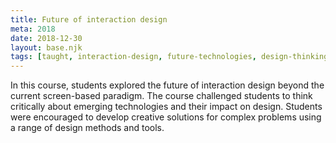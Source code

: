 ```yaml
---
title: Future of interaction design
meta: 2018
date: 2018-12-30
layout: base.njk
tags: [taught, interaction-design, future-technologies, design-thinking, emerging-technology, screenless-interfaces, creative-problem-solving, user-experience, human-centered-design, speculative-design, critical-thinking, interaction-methods, design-tools, technology-impact, experience-design, post-screen-interactions, ux-innovation, interface-design, interactive-systems, non-traditional-ux, digital-transformation, design-exploration, product-innovation, hci, immersive-experiences, design-futures, design-experimentation, complex-problem-solving, interaction-methods, design-beyond-screens, technological-evolution]
--- 
```

In this course, students explored the future of interaction design beyond the current screen-based paradigm. The course challenged students to think critically about emerging technologies and their impact on design. Students were encouraged to develop creative solutions for complex problems using a range of design methods and tools.